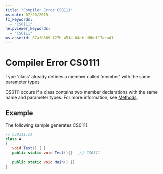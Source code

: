 ```yaml
---
title: "Compiler Error CS0111"
ms.date: 07/20/2015
f1_keywords: 
  - "CS0111"
helpviewer_keywords: 
  - "CS0111"
ms.assetid: 87afb689-f27b-451d-84eb-d6bdf17aea41
---
```

# Compiler Error CS0111
Type 'class' already defines a member called 'member' with the same parameter types  
  
 CS0111 occurs if a class contains two member declarations with the same name and parameter types. For more information, see [Methods](../../csharp/programming-guide/classes-and-structs/methods.md).  
  
## Example  
 The following sample generates CS0111.  
  
```csharp  
// CS0111.cs  
class A  
{  
   void Test() { }  
   public static void Test(){}   // CS0111  
  
   public static void Main() {}  
}  
```
